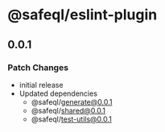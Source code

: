 # @safeql/eslint-plugin

## 0.0.1

### Patch Changes

- initial release
- Updated dependencies
  - @safeql/generate@0.0.1
  - @safeql/shared@0.0.1
  - @safeql/test-utils@0.0.1
